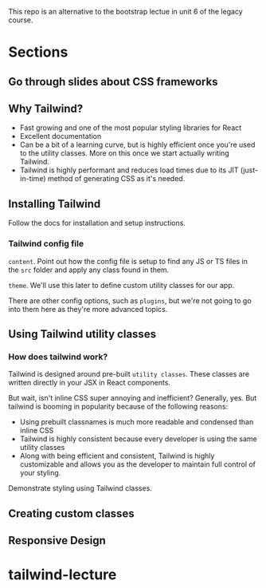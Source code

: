 This repo is an alternative to the bootstrap lectue in unit 6 of the legacy course. 

# Sections

## Go through slides about CSS frameworks

## Why Tailwind?
- Fast growing and one of the most popular styling libraries for React
- Excellent documentation
- Can be a bit of a learning curve, but is highly efficient once you're used to the utility classes. More on this once we start actually writing Tailwind.
- Tailwind is highly performant and reduces load times due to its JIT (just-in-time) method of generating CSS as it's needed.

## Installing Tailwind

Follow the docs for installation and setup instructions. 

### Tailwind config file

`content`. Point out how the config file is setup to find any JS or TS files in the `src` folder and apply any class found in them. 

`theme`. We'll use this later to define custom utility classes for our app. 

There are other config options, such as `plugins`, but we're not going to go into them here as they're more advanced topics. 

## Using Tailwind utility classes

### How does tailwind work? 

Tailwind is designed around pre-built `utility classes`. These classes are written directly in your JSX in React components. 

But wait, isn't inline CSS super annoying and inefficient? Generally, yes. But tailwind is booming in popularity because of the following reasons:
- Using prebuilt classnames is much more readable and condensed than inline CSS
- Tailwind is highly consistent because every developer is using the same utility classes
- Along with being efficient and consistent, Tailwind is highly customizable and allows you as the developer to maintain full control of your styling. 

Demonstrate styling using Tailwind classes. 

## Creating custom classes

## Responsive Design

# tailwind-lecture
